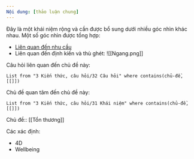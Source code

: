 ```yaml
---
Nội dung: [thảo luận chung]
---
```


Đây là một khái niệm rộng và cần được bổ sung dưới nhiều góc nhìn khác nhau. Một số góc nhìn được tổng hợp:
- [Liên quan đến nhu cầu](https://xn--qucu-hr5aza.cc/cac-cau-hoi-thuong-gap/?utm_source=Obsidian+Qu%E1%BA%A3+C%E1%BA%A7u+%C2%BB+H%C3%A0nh+tr%C3%ACnh+th%C3%A0nh+vi%C3%AAn&utm_medium=C%C3%A1c+c%C3%A2u+h%E1%BB%8Fi+th%C6%B0%E1%BB%9Dng+g%E1%BA%B7p&utm_campaign=Giai+%C4%91o%E1%BA%A1n+1)
- Liên quan đến định kiến và thù ghét: ![[Ngang.png]]

Câu hỏi liên quan đến chủ đề này:
```dataview
List from "3 Kiến thức, câu hỏi/32 Câu hỏi" where contains(chủ-đề,[[]]) 
```

Chủ đề quan tâm đến chủ đề này:
```dataview
List from "3 Kiến thức, câu hỏi/31 Khái niệm" where contains(chủ-đề,[[]]) 
```
Chủ đề:: [[Tổn thương]]

Các xác định:
- 4D
- Wellbeing 